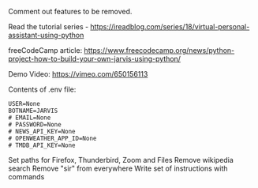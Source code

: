 Comment out features to be removed.



Read the tutorial series - https://ireadblog.com/series/18/virtual-personal-assistant-using-python

freeCodeCamp article: https://www.freecodecamp.org/news/python-project-how-to-build-your-own-jarvis-using-python/

Demo Video: https://vimeo.com/650156113

Contents of .env file:

```
USER=None
BOTNAME=JARVIS
# EMAIL=None
# PASSWORD=None
# NEWS_API_KEY=None
# OPENWEATHER_APP_ID=None
# TMDB_API_KEY=None
```

Set paths for Firefox, Thunderbird, Zoom and Files
Remove wikipedia search
Remove "sir" from everywhere
Write set of instructions with commands
